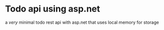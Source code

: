 # Todo api using asp.net
a *very* minimal todo rest api with asp.net that uses local memory for storage
